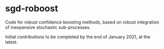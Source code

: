 # sgd-roboost
Code for robust confidence boosting methods, based on robust integration of inexpensive stochastic sub-processes.

Initial contributions to be completed by the end of January 2021, at the latest.
